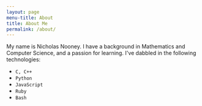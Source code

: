 ```yaml
---
layout: page
menu-title: About
title: About Me
permalink: /about/
---
```


My name is Nicholas Nooney. I have a background in Mathematics and Computer
Science, and a passion for learning. I've dabbled in the following technologies:

- `C, C++`
- `Python`
- `JavaScript`
- `Ruby`
- `Bash`
